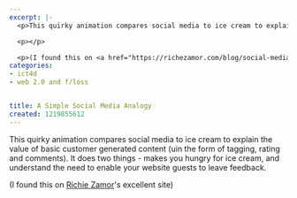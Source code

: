 ```yaml
---
excerpt: |-
  <p>This quirky animation compares social media to ice cream to explain the value of basic customer generated content (uin the form of tagging, rating and comments).  It does two things - makes you hungry for ice cream, and understand the need to enable your website guests to leave feedback.</p>

  <p></p>

  <p>(I found this on <a href="https://richezamor.com/blog/social-media-plain-words">Richie Zamor</a>'s excellent site)</p>
categories:
- ict4d
- web 2.0 and f/loss


title: A Simple Social Media Analogy
created: 1219855612
---
```

<p>This quirky animation compares social media to ice cream to explain the value of basic customer generated content (uin the form of tagging, rating and comments).  It does two things - makes you hungry for ice cream, and understand the need to enable your website guests to leave feedback.</p>

<p></p>

<p>(I found this on <a href="https://richezamor.com/blog/social-media-plain-words">Richie Zamor</a>'s excellent site)</p>

